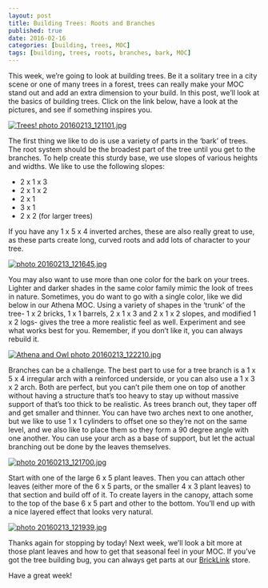 ```yaml
---
layout: post
title: Building Trees: Roots and Branches
published: true
date: 2016-02-16
categories: [building, trees, MOC]
tags: [building, trees, roots, branches, bark, MOC]
---
```


This week, we’re going to look at building trees.  Be it a solitary tree in a city scene or one of many trees in a forest, trees can really make your MOC stand out and add an extra dimension to your build.  In this post, we’ll look at the basics of building trees.  Click on the link below, have a look at the pictures, and see if something inspires you.

<a href="http://s63.photobucket.com/user/anellas/media/20160213_121101.jpg.html" target="_blank"><img src="http://i63.photobucket.com/albums/h144/anellas/20160213_121101.jpg" border="0" alt="Trees! photo 20160213_121101.jpg"/></a>

The first thing we like to do is use a variety of parts in the ‘bark’ of trees.  The root system should be the broadest part of the tree until you get to the branches.  To help create this sturdy base, we use slopes of various heights and widths.  We like to use the following slopes:

* 2 x 1 x 3 
* 2 x 1 x 2 
* 2 x 1 
* 3 x 1 
* 2 x 2 (for larger trees)

If you have any 1 x 5 x 4 inverted arches, these are also really great to use, as these parts create long, curved roots and add lots of character to your tree.  

<a href="http://s63.photobucket.com/user/anellas/media/20160213_121645.jpg.html" target="_blank"><img src="http://i63.photobucket.com/albums/h144/anellas/20160213_121645.jpg" border="0" alt=" photo 20160213_121645.jpg"/></a>

You may also want to use more than one color for the bark on your trees.  Lighter and darker shades in the same color family mimic the look of trees in nature.  Sometimes, you do want to go with a single color, like we did below in our Athena MOC.  Using a variety of shapes in the ‘trunk’ of the tree- 1 x 2 bricks, 1 x 1 barrels, 2 x 1 x 3 and 2 x 1 x 2 slopes, and modified 1 x 2 logs- gives the tree a more realistic feel as well.  Experiment and see what works best for you.  Remember, if you don’t like it, you can always rebuild it.

<a href="http://s63.photobucket.com/user/anellas/media/20160213_122210.jpg.html" target="_blank"><img src="http://i63.photobucket.com/albums/h144/anellas/20160213_122210.jpg" border="0" alt="Athena and Owl photo 20160213_122210.jpg"/></a>

Branches can be a challenge.  The best part to use for a tree branch is a 1 x 5 x 4 irregular arch with a reinforced underside, or you can also use a 1 x 3 x 2 arch.  Both are perfect, but you can’t pile them one on top of another without having a structure that’s too heavy to stay up without massive support of that’s too thick to be realistic.  As trees branch out, they taper off and get smaller and thinner.  You can have two arches next to one another, but we like to use 1 x 1 cylinders to offset one so they’re not on the same level, and we also like to place them so they form a 90 degree angle with one another.  You can use your arch as a base of support, but let the actual branching out be done by the leaves themselves.  

<a href="http://s63.photobucket.com/user/anellas/media/20160213_121700.jpg.html" target="_blank"><img src="http://i63.photobucket.com/albums/h144/anellas/20160213_121700.jpg" border="0" alt=" photo 20160213_121700.jpg"/></a>

Start with one of the large 6 x 5 plant leaves.  Then you can attach other leaves (either more of the 6 x 5 parts, or the smaller 4 x 3 plant leaves) to that section and build off of it.  To create layers in the canopy, attach some to the top of the base 6 x 5 part and other to the bottom.  You’ll end up with a nice layered effect that looks very natural.

<a href="http://s63.photobucket.com/user/anellas/media/20160213_121939.jpg.html" target="_blank"><img src="http://i63.photobucket.com/albums/h144/anellas/20160213_121939.jpg" border="0" alt=" photo 20160213_121939.jpg"/></a>

Thanks again for stopping by today!  Next week, we’ll look a bit more at those plant leaves and how to get that seasonal feel in your MOC.  If you’ve got the tree building bug, you can always get parts at our [BrickLink]( http://www.bricklink.com/store.asp?p=AdobeBrick) store.  

Have a great week!
